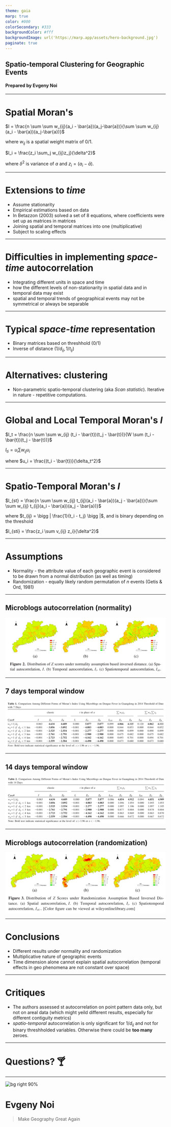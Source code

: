 ```yaml
---
theme: gaia
marp: true
color: #000
colorSecondary: #333
backgroundColor: #fff
backgroundImage: url('https://marp.app/assets/hero-background.jpg')
paginate: true
---
```


<!-- _class: lead -->
<!-- _backgroundImage: url('https://i.pinimg.com/736x/9a/32/f7/9a32f7530dd5f70b32d89b0f7381e372.jpg') -->
 
## Spatio-temporal Clustering for Geographic Events <!-- fit -->
#### Prepared by Evgeny Noi
--- 

<!-- paginate: true -->

# Spatial Moran's 

$I = \frac{n \sum \sum w_{ij}(a_i - \bar{a})(a_j-\bar{a})}{\sum \sum w_{ij}(a_i - \bar{a})(a_j-\bar{a})}$

where $w_{ij}$ is a spatial weight matrix of 0/1. 

$I_i = \frac{z_i \sum_j w_{ij}z_j}{\delta^2}$

where $\delta^2$ is variance of $a$ and $z_i = (a_i - \bar{a})$.

---

# Extensions to *time* 

* Assume stationarity 
* Empirical estimations based on data
* In Betazzon (2003) solved a set of 8 equations, where coefficients were set up as matrices in matrices
* Joining spatial and temporal matrices into one (multiplicative)
* Subject to scaling effects 

---

# Difficulties in implementing *space-time* autocorrelation

* Integrating different units in space and time 
* how the different levels of non-stationarity in spatial data and in temporal data may exist
* spatial and temporal trends of geographical events may not be symmetrical or always be separable

--- 

# Typical *space-time* representation

* Binary matrices based on threshhold (0/1)
* Inverse of distance ($1/d_{ij}, 1/t_{ij}$)

---

# Alternatives: clustering

* Non-parametric spatio-temporal clustering (aka *Scan statistic*). Iterative in nature - repetitive computations. 

---

# Global and Local Temporal Moran's $I$

$I_t = \frac{n \sum \sum w_{ij} (t_i - \bar{t})(t_j - \bar{t})}{W \sum (t_i - \bar{t})(t_j - \bar{t})}$

$I_{ti} = u_i \sum w_{ij} u_i$

where $u_i = \frac{(t_i - \bar{t})}{\delta_t^2}$

---

# Spatio-Temporal Moran's $I$ 

$I_{st} = \frac{n \sum \sum w_{ij} t_{ij}(a_i - \bar{a})(a_j - \bar{a})}{\sum \sum w_{ij} t_{ij}(a_i - \bar{a})(a_j - \bar{a})}$

where $t_{ij} = \bigg | \frac{1}{t_i - t_j} \bigg |$, and is binary depending on the threshold

$I_{sti} = \frac{z_i \sum v_{ij} z_i}{\delta^2}$

--- 

# Assumptions 

* Normality - the attribute value of each geographic event is considered to be drawn from a normal distribution (as well as timing)
* Randomization - equally likely random permutation of $n$ events (Getis & Ord, 1981)

---

## Microblogs autocorrelation (normality)

![bg 100%](st_and_st.PNG)

---

## 7 days temporal window

![bg 100%](7days.PNG)

--- 

## 14 days temporal window 

![bg 100%](14days.PNG)

--- 

## Microblogs autocorrelation (randomization)

![bg 100%](st_and_st2.PNG)

--- 

# Conclusions

* Different results under normality and randomization
* Multiplicative nature of geographic events 
* Time dimension alone cannot explain spatial autocorrelation (temporal effects in geo phenomena are not constant over space)

--- 

# Critiques 

* The authors assessed st autocorrelation on point pattern data only, but not on areal data (which might yeild different results, especially for different contiguity metrics) 
* *spatio-temporal* autocorrelation is only significant for $1/d_{ij}$ and not for binary threshholded variables. Otherwise there could be **too many** zeroes. 

--- 

# Questions? :cocktail: <!-- fit -->

--- 

<!-- _class: lead -->
<!-- paginate: false -->
<!-- backgroundImage: white -->

![bg right 90%](https://preview.redd.it/c3am7atqzuq41.jpg?auto=webp&s=dbe731e4cb661f5dd18e46e0f575ec94af5827d1)

# Evgeny Noi 

> Make Geography Great Again
